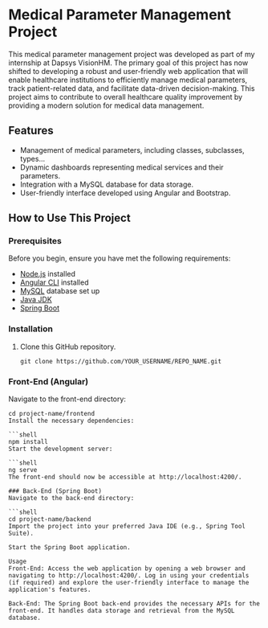 # Medical Parameter Management Project

This medical parameter management project was developed as part of my internship at Dapsys VisionHM. The primary goal of this project has now shifted to developing a robust and user-friendly web application that will enable healthcare institutions to efficiently manage medical parameters, track patient-related data, and facilitate data-driven decision-making. This project aims to contribute to overall healthcare quality improvement by providing a modern solution for medical data management.

## Features

- Management of medical parameters, including classes, subclasses, types...
- Dynamic dashboards representing medical services and their parameters.
- Integration with a MySQL database for data storage.
- User-friendly interface developed using Angular and Bootstrap.

## How to Use This Project

### Prerequisites

Before you begin, ensure you have met the following requirements:

- [Node.js](https://nodejs.org/) installed
- [Angular CLI](https://angular.io/cli) installed
- [MySQL](https://www.mysql.com/) database set up
- [Java JDK](https://www.oracle.com/java/technologies/javase-downloads.html) 
- [Spring Boot](https://spring.io/projects/spring-boot) 

### Installation

1. Clone this GitHub repository.

   ```shell
   git clone https://github.com/YOUR_USERNAME/REPO_NAME.git

### Front-End (Angular)
Navigate to the front-end directory:

```shell
cd project-name/frontend
Install the necessary dependencies:

```shell
npm install
Start the development server:

```shell
ng serve
The front-end should now be accessible at http://localhost:4200/.

### Back-End (Spring Boot)
Navigate to the back-end directory:

```shell
cd project-name/backend
Import the project into your preferred Java IDE (e.g., Spring Tool Suite).

Start the Spring Boot application.

Usage
Front-End: Access the web application by opening a web browser and navigating to http://localhost:4200/. Log in using your credentials (if required) and explore the user-friendly interface to manage the application's features.

Back-End: The Spring Boot back-end provides the necessary APIs for the front-end. It handles data storage and retrieval from the MySQL database.
